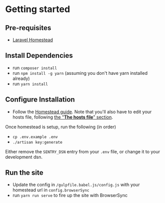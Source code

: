 # Getting started

## Pre-requisites

- [Laravel Homestead](https://laravel.com/docs/master/homestead)

## Install Dependencies

- run `composer install`
- run `npm install -g yarn` (assuming you don't have yarn installed already)
- run `yarn install`

## Configure Installation

- Follow the [Homestead guide](https://laravel.com/docs/master/homestead#adding-additional-sites).
 Note that you'll also have to edit your hosts file, following [the "**The hosts file**" section](https://laravel.com/docs/master/homestead#configuring-homestead).

Once homestead is setup, run the following (in order)

- `cp .env.example .env`
- `./artisan key:generate`

Either remove the `SENTRY_DSN` entry from your `.env` file, or change it to your development dsn.

## Run the site

- Update the config in `/gulpfile.babel.js/config.js` with your homestead url in `config.browserSync`
- run `yarn run serve` to fire up the site with BrowserSync

